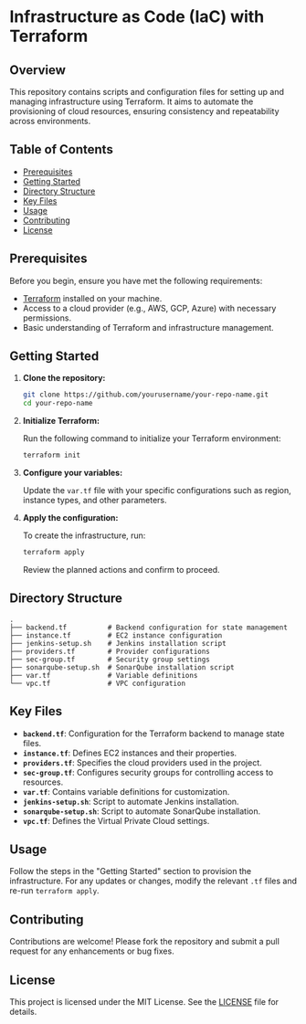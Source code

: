 # Infrastructure as Code (IaC) with Terraform

## Overview

This repository contains scripts and configuration files for setting up and managing infrastructure using Terraform. It aims to automate the provisioning of cloud resources, ensuring consistency and repeatability across environments.

## Table of Contents

- [Prerequisites](#prerequisites)
- [Getting Started](#getting-started)
- [Directory Structure](#directory-structure)
- [Key Files](#key-files)
- [Usage](#usage)
- [Contributing](#contributing)
- [License](#license)

## Prerequisites

Before you begin, ensure you have met the following requirements:

- [Terraform](https://www.terraform.io/downloads.html) installed on your machine.
- Access to a cloud provider (e.g., AWS, GCP, Azure) with necessary permissions.
- Basic understanding of Terraform and infrastructure management.

## Getting Started

1. **Clone the repository:**

   ```bash
   git clone https://github.com/yourusername/your-repo-name.git
   cd your-repo-name
   ```

2. **Initialize Terraform:**

   Run the following command to initialize your Terraform environment:

   ```bash
   terraform init
   ```

3. **Configure your variables:**

   Update the `var.tf` file with your specific configurations such as region, instance types, and other parameters.

4. **Apply the configuration:**

   To create the infrastructure, run:

   ```bash
   terraform apply
   ```

   Review the planned actions and confirm to proceed.

## Directory Structure

```
.
├── backend.tf          # Backend configuration for state management
├── instance.tf         # EC2 instance configuration
├── jenkins-setup.sh    # Jenkins installation script
├── providers.tf        # Provider configurations
├── sec-group.tf        # Security group settings
├── sonarqube-setup.sh  # SonarQube installation script
├── var.tf              # Variable definitions
└── vpc.tf              # VPC configuration
```

## Key Files

- **`backend.tf`**: Configuration for the Terraform backend to manage state files.
- **`instance.tf`**: Defines EC2 instances and their properties.
- **`providers.tf`**: Specifies the cloud providers used in the project.
- **`sec-group.tf`**: Configures security groups for controlling access to resources.
- **`var.tf`**: Contains variable definitions for customization.
- **`jenkins-setup.sh`**: Script to automate Jenkins installation.
- **`sonarqube-setup.sh`**: Script to automate SonarQube installation.
- **`vpc.tf`**: Defines the Virtual Private Cloud settings.

## Usage

Follow the steps in the "Getting Started" section to provision the infrastructure. For any updates or changes, modify the relevant `.tf` files and re-run `terraform apply`.

## Contributing

Contributions are welcome! Please fork the repository and submit a pull request for any enhancements or bug fixes.

## License

This project is licensed under the MIT License. See the [LICENSE](LICENSE) file for details.
